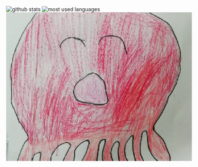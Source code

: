 <img alt="github stats" src="https://github-readme-stats.vercel.app/api?username=ukitomo" />
<img alt="most used languages" src="https://github-readme-stats.vercel.app/api/top-langs/?username=ukitomo&layout=compact" />
<img alt="たこやん" src="https://raw.githubusercontent.com/ukitomo/ukitomo/main/takoyann.webp" />
